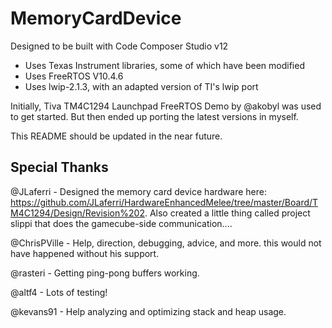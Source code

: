 # MemoryCardDevice #

Designed to be built with Code Composer Studio v12
 - Uses Texas Instrument libraries, some of which have been modified
 - Uses FreeRTOS V10.4.6
 - Uses lwip-2.1.3, with an adapted version of TI's lwip port

Initially, Tiva TM4C1294 Launchpad FreeRTOS Demo by @akobyl was used to get started. But then ended up porting the latest versions in myself.

This README should be updated in the near future.

## Special Thanks ##
@JLaferri - Designed the memory card device hardware here: https://github.com/JLaferri/HardwareEnhancedMelee/tree/master/Board/TM4C1294/Design/Revision%202. Also created a little thing called project slippi that does the gamecube-side communication....

@ChrisPVille - Help, direction, debugging, advice, and more. this would not have happened without his support.

@rasteri - Getting ping-pong buffers working.

@altf4 - Lots of testing!

@kevans91 - Help analyzing and optimizing stack and heap usage.
